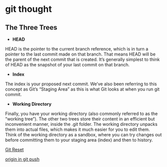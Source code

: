 # git thought

## The Three Trees

* **HEAD**

HEAD is the pointer to the current branch reference, which is in turn a pointer to the last commit made on that branch. That means HEAD will be the parent of the next commit that is created. It’s generally simplest to think of HEAD as the snapshot of your last commit on that branch.

* **Index**

The index is your proposed next commit. We’ve also been referring to this concept as Git’s “Staging Area” as this is what Git looks at when you run git commit.

* **Working Directory**

Finally, you have your working directory (also commonly referred to as the “working tree”). The other two trees store their content in an efficient but inconvenient manner, inside the .git folder. The working directory unpacks them into actual files, which makes it much easier for you to edit them. Think of the working directory as a sandbox, where you can try changes out before committing them to your staging area (index) and then to history.

[Git Reset](https://git-scm.com/book/en/v2/Git-Tools-Reset-Demystified)

[origin in git push](https://stackoverflow.com/questions/5270760/whats-the-meaning-of-origin-in-git-push-origin-master)